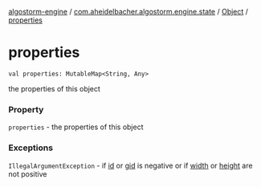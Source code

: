 [algostorm-engine](../../index.md) / [com.aheidelbacher.algostorm.engine.state](../index.md) / [Object](index.md) / [properties](.)

# properties

`val properties: MutableMap<String, Any>`

the properties of this object

### Property

`properties` - the properties of this object

### Exceptions

`IllegalArgumentException` - if [id](id.md) or [gid](gid.md) is negative or if [width](width.md)
or [height](height.md) are not positive